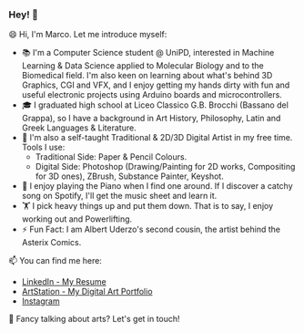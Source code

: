 ### Hey! 👋

😄  Hi, I'm Marco. Let me introduce myself:

- 📚 I'm a Computer Science student @ UniPD, interested in Machine Learning & Data Science applied to Molecular Biology and to the Biomedical field. I'm also keen on learning about what's behind 3D Graphics, CGI and VFX, and I enjoy getting my hands dirty with fun and useful electronic projects using Arduino boards and microcontrollers.
- 🎓 I graduated high school at Liceo Classico G.B. Brocchi (Bassano del Grappa), so I have a background in Art History, Philosophy, Latin and Greek Languages & Literature.
- 🎨 I'm also a self-taught Traditional & 2D/3D Digital Artist in my free time. Tools I use:
    - Traditional Side: Paper & Pencil Colours.
    - Digital Side: Photoshop (Drawing/Painting for 2D works, Compositing for 3D ones), ZBrush, Substance Painter, Keyshot.
- 🎹 I enjoy playing the Piano when I find one around. If I discover a catchy song on Spotify, I'll get the music sheet and learn it.
- 🏋️ I pick heavy things up and put them down. That is to say, I enjoy working out and Powerlifting.
- ⚡ Fun Fact: I am Albert Uderzo's second cousin, the artist behind the Asterix Comics.

📫 You can find me here:
- [LinkedIn - My Resume](https://linkedin.com/in/marcouderzo/)
- [ArtStation - My Digital Art Portfolio](https://artstation.com/marcouderzo)
- [Instagram](https://instagram.com/marcouderzo)

💬 Fancy talking about arts? Let's get in touch!





<!--
**marcouderzo/marcouderzo** is a ✨ _special_ ✨ repository because its `README.md` (this file) appears on your GitHub profile.

Here are some ideas to get you started:

- 🔭 I’m currently working on ...
- 🌱 I’m currently learning ...
- 👯 I’m looking to collaborate on ...
- 🤔 I’m looking for help with ...
- 💬 Ask me about ...
- 📫 How to reach me: ...
- 😄 Pronouns: ...
- ⚡ Fun fact: ...
-->
